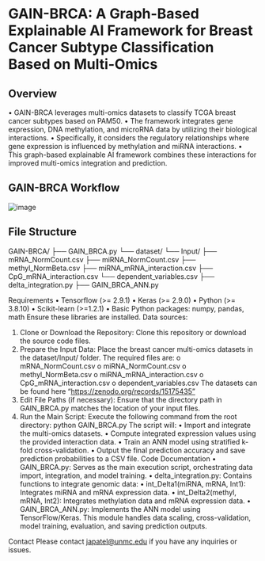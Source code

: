 # GAIN-BRCA: A Graph-Based Explainable AI Framework for Breast Cancer Subtype Classification Based on Multi-Omics

## Overview

•	GAIN-BRCA leverages multi-omics datasets to classify TCGA breast cancer subtypes based on PAM50.
•	The framework integrates gene expression, DNA methylation, and microRNA data by utilizing their biological interactions. 
•	Specifically, it considers the regulatory relationships where gene expression is influenced by methylation and miRNA interactions. 
•	This graph-based explainable AI framework combines these interactions for improved multi-omics integration and prediction.

## GAIN-BRCA Workflow

![image](https://github.com/user-attachments/assets/f7a5bedb-94e3-47f9-bc6e-584084d4704a)

## File Structure
GAIN-BRCA/ ├── GAIN_BRCA.py
└── dataset/ 
└── Input/ 
├── mRNA_NormCount.csv 
├── miRNA_NormCount.csv 
├── methyl_NormBeta.csv 
├── miRNA_mRNA_interaction.csv 
├── CpG_mRNA_interaction.csv 
└── dependent_variables.csv
├── delta_integration.py 
├── GAIN_BRCA_ANN.py 

Requirements
•	Tensorflow (>= 2.9.1)
•	Keras (>= 2.9.0)
•	Python (>= 3.8.10)
•	Scikit-learn (>=1.2.1)
•	Basic Python packages: numpy, pandas, math
Ensure these libraries are installed.
Data sources: 
1.	Clone or Download the Repository:
Clone this repository or download the source code files.
2.	Prepare the Input Data:
Place the breast cancer multi-omics datasets in the dataset/Input/ folder.
The required files are:
o	mRNA_NormCount.csv
o	miRNA_NormCount.csv
o	methyl_NormBeta.csv
o	miRNA_mRNA_interaction.csv
o	CpG_mRNA_interaction.csv
o	dependent_variables.csv
The datasets can be found here “https://zenodo.org/records/15175435”
3.	Edit File Paths (if necessary):
Ensure that the directory path in GAIN_BRCA.py matches the location of your input files.
4.	Run the Main Script:
Execute the following command from the root directory:
python GAIN_BRCA.py
The script will:
•	Import and integrate the multi-omics datasets.
•	Compute integrated expression values using the provided interaction data.
•	Train an ANN model using stratified k-fold cross-validation.
•	Output the final prediction accuracy and save prediction probabilities to a CSV file.
Code Documentation
•	GAIN_BRCA.py:
Serves as the main execution script, orchestrating data import, integration, and model training.
•	delta_integration.py:
Contains functions to integrate genomic data:
•	int_Delta1(miRNA, mRNA, Int1): Integrates miRNA and mRNA expression data.
•	int_Delta2(methyl, mRNA, Int2): Integrates methylation data and mRNA expression data.
•	GAIN_BRCA_ANN.py:
Implements the ANN model using TensorFlow/Keras.
This module handles data scaling, cross-validation, model training, evaluation, and saving prediction outputs.

Contact
Please contact japatel@unmc.edu if you have any inquiries or issues.

